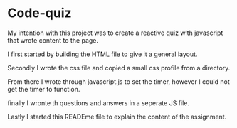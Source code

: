 # Code-quiz
My intention with this project was to create a reactive quiz with javascript that wrote content to the page. 

I first started by building the HTML file to give it a general layout.

Secondly I wrote the css file and copied a small css profile from a directory.

From there I wrote through javascript.js to set the timer, however I could not get the timer to function.

finally I wronte th questions and answers in a seperate JS file.

Lastly I started this READEme file to explain the content of the assignment. 

